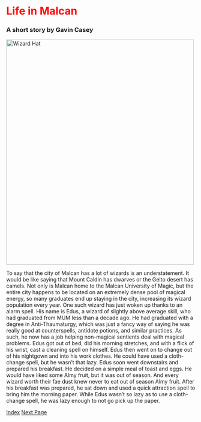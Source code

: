 <DOCTYPE html>
<html>
<head>
  <title>Life in Malcan</title>
<style>
  h1 {color:red;}
</style>
</head>
<body>
<h1>Life in Malcan</h1>

<h3>A short story by Gavin Casey</h3>

<img src="https://thumbs.dreamstime.com/b/blue-wizard-hat-vector-illustration-59639148.jpg" alt="Wizard Hat" width="500" height="600">

<p>To say that the city of Malcan has a lot of wizards is an understatement. It would be like saying that Mount Caldin has dwarves or the Gelto desert has camels. Not only is Malcan home to the Malcan University of Magic, but the entire city happens to be located on an extremely dense pool of magical energy, so many graduates end up staying in the city, increasing its wizard population every year. 
One such wizard has just woken up thanks to an alarm spell. His name is Edus, a wizard of slightly above average skill, who had graduated from MUM less than a decade ago. He had graduated with a degree in Anti-Thaumaturgy, which was just a fancy way of saying he was really good at counterspells, antidote potions, and similar practices. As such, he now has a job helping non-magical sentients deal with magical problems. Edus got out of bed, did his morning stretches, and with a flick of his wrist, cast a cleaning spell on himself. Edus then went on to change out of his nightgown and into his work clothes. He could have used a cloth-change spell, but he wasn’t that lazy. Edus soon went downstairs and prepared his breakfast. He decided on a simple meal of toast and eggs. He would have liked some Almy fruit, but it was out of season. And every wizard worth their fae dust knew never to eat out of season Almy fruit. After his breakfast was prepared, he sat down and used a quick attraction spell to bring him the morning paper. While Edus wasn’t so lazy as to use a cloth-change spell, he was lazy enough to not go pick up the paper.</p> 

<a href="https://gavin-casey.github.io/index.html/">Index</a>
<a href="https://gavin-casey.github.io/caseyg3pages2/">Next Page</a>
</body>

</html>
